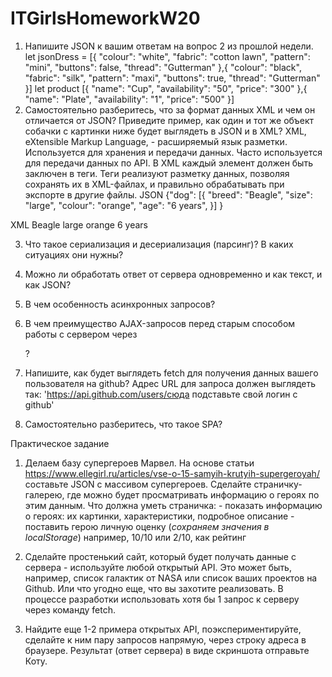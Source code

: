# ITGirlsHomeworkW20

1. Напишите JSON к вашим ответам на вопрос 2 из прошлой недели.
   let jsonDress = [{
   "colour": "white",
   "fabric": "cotton lawn",
   "pattern": "mini",
   "buttons": false,
   "thread": "Gutterman"
   },{
   "colour": "black",
   "fabric": "silk",
   "pattern": "maxi",
   "buttons": true,
   "thread": "Gutterman"
   }]
   let product [{
   "name": "Cup",
   "availability": "50",
   "price": "300"
   },{
   "name": "Plate",
   "availability": "1",
   "price": "500"
   }]
2. Самостоятельно разберитесь, что за формат данных XML и чем он отличается от JSON? Приведите пример, как один и тот же объект собачки с картинки ниже будет выглядеть в JSON и в XML?
   XML, eXtensible Markup Language, - расширяемый язык разметки. Используется для хранения и передачи данных. Часто используется для передачи данных по API. В XML каждый элемент должен быть заключен в теги. Теги реализуют разметку данных, позволяя сохранять их в XML-файлах, и правильно обрабатывать при экспорте в другие файлы.
   JSON
   {"dog": [{
   "breed": "Beagle",
   "size": "large",
   "colour": "orange",
   "age": "6 years",
   }]
   }

XML
<dog>
<breed>Beagle</breed>
<size>large</size>
<colour>orange</colour>
<age>6 years</age>
</dog>

3. Что такое сериализация и десериализация (парсинг)? В каких ситуациях они нужны?

4. Можно ли обработать ответ от сервера одновременно и как текст, и как JSON?

5. В чем особенность асинхронных запросов?

6. В чем преимущество AJAX-запросов перед старым способом работы с сервером через <form action="имя скрипта на сервере">?

7. Напишите, как будет выглядеть fetch для получения данных вашего пользователя на github? Адрес URL для запроса должен выглядеть так:
   'https://api.github.com/users/сюда подставьте свой логин с github'

8. Самостоятельно разберитесь, что такое SPA?

Практическое задание

1. Делаем базу супергероев Марвел. На основе статьи
   https://www.ellegirl.ru/articles/vse-o-15-samyih-krutyih-supergeroyah/ составьте JSON с массивом супергероев. Сделайте страничку-галерею, где можно будет просматривать информацию о героях по этим данным.
   Что должна уметь страничка: - показать информацию о героях: их картинки, характеристики, подробное описание - поставить герою личную оценку (_сохраняем значения в localStorage_)
   например, 10/10 или 2/10, как рейтинг

2. Сделайте простенький сайт, который будет получать данные с сервера - используйте любой открытый API. Это может быть, например, список галактик от NASA или список ваших проектов на Github. Или что угодно еще, что вы захотите реализовать. В процессе разработки использовать хотя бы 1 запрос к серверу через команду fetch.

3. Найдите еще 1-2 примера открытых API, поэкспериментируйте, сделайте к ним пару запросов напрямую, через строку адреса в браузере. Результат (ответ сервера) в виде скриншота отправьте Коту.
